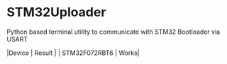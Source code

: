 # STM32Uploader
Python based terminal utility to communicate with STM32 Bootloader via USART


|Device | Result |
| STM32F072RBT6 | Works|
